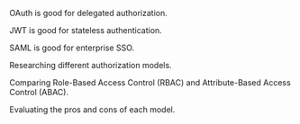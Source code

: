 OAuth is good for delegated authorization.

JWT is good for stateless authentication.

SAML is good for enterprise SSO.

Researching different authorization models.

Comparing Role-Based Access Control (RBAC) and Attribute-Based Access Control (ABAC).

Evaluating the pros and cons of each model.